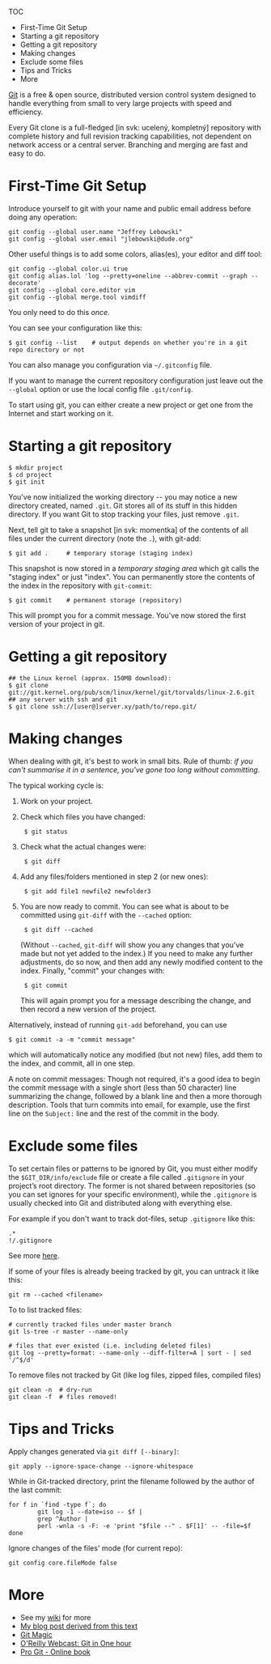 TOC

* First-Time Git Setup
* Starting a git repository
* Getting a git repository
* Making changes
* Exclude some files
* Tips and Tricks
* More

[Git](http://git-scm.com/) is a free & open source, distributed version control system designed to handle everything from small to very large projects with speed and efficiency.

Every Git clone is a full-fledged [in svk: ucelený, kompletný] repository with complete history and full revision tracking capabilities, not dependent on network access or a central server. Branching and merging are fast and easy to do.

First-Time Git Setup
====================

Introduce yourself to git with your name and public email address before doing any operation:

    git config --global user.name "Jeffrey Lebowski"
    git config --global user.email "jlebowski@dude.org"

Other useful things is to add some colors, alias(es), your editor and diff tool:

    git config --global color.ui true
    git config alias.lol 'log --pretty=oneline --abbrev-commit --graph --decorate'
    git config --global core.editor vim
    git config --global merge.tool vimdiff

You only need to do this *once*.

You can see your configuration like this:

    $ git config --list    # output depends on whether you're in a git repo directory or not

You can also manage you configuration via `~/.gitconfig` file.

If you want to manage the current repository configuration just leave out the `--global` option or use the local config file `.git/config`.

To start using git, you can either create a new project or get one from the Internet and start working on it.

Starting a git repository
=========================

    $ mkdir project
    $ cd project
    $ git init

You've now initialized the working directory -- you may notice a new directory created, named `.git`. Git stores all of its stuff in this hidden directory. If you want Git to stop tracking your files, just remove `.git`.

Next, tell git to take a snapshot [in svk: momentka] of the contents of all files under the current directory (note the `.`), with git-add:

    $ git add .     # temporary storage (staging index)

This snapshot is now stored in a *temporary staging area* which git calls the "staging index" or just "index". You can permanently store the contents of the index in the repository with `git-commit`:

    $ git commit    # permanent storage (repository)

This will prompt you for a commit message. You've now stored the first version of your project in git.

Getting a git repository
========================

    ## the Linux kernel (approx. 150MB download):
    $ git clone git://git.kernel.org/pub/scm/linux/kernel/git/torvalds/linux-2.6.git
    ## any server with ssh and git
    $ git clone ssh://[user@]server.xy/path/to/repo.git/

Making changes
==============

When dealing with git, it's best to work in small bits. Rule of thumb: *if you can't summarise it in a sentence, you've gone too long without committing*.

The typical working cycle is:

1. Work on your project.
2. Check which files you have changed:

        $ git status
        
3. Check what the actual changes were:

        $ git diff
        
4. Add any files/folders mentioned in step 2 (or new ones):
        
        $ git add file1 newfile2 newfolder3

5. You are now ready to commit. You can see what is about to be committed using `git-diff` with the `--cached` option:
        
        $ git diff --cached

    (Without `--cached`, `git-diff` will show you any changes that you've made but not yet added to the index.) If you need to make any further adjustments, do so now, and then add any newly modified content to the index. Finally, "commit" your changes with:

        $ git commit

    This will again prompt you for a message describing the change, and then record a new version of the project.

Alternatively, instead of running `git-add` beforehand, you can use

    $ git commit -a -m "commit message"

which will automatically notice any modified (but not new) files, add them to the index, and commit, all in one step.

A note on commit messages: Though not required, it's a good idea to begin the commit message with a single short (less than 50 character) line summarizing the change, followed by a blank line and then a more thorough description. Tools that turn commits into email, for example, use the first line on the `Subject:` line and the rest of the commit in the body.

Exclude some files
==================

To set certain files or patterns to be ignored by Git, you must either modify the `$GIT_DIR/info/exclude` file or create a file called `.gitignore` in your project’s root directory. The former is not shared between repositories (so you can set ignores for your specific environment), while the `.gitignore` is usually checked into Git and distributed along with everything else.

For example if you don't want to track dot-files, setup `.gitignore` like this:

    .*
    !/.gitignore

See more [here](http://github.com/guides/ignore-for-git).

If some of your files is already beeing tracked by git, you can untrack it like this:

    git rm --cached <filename>

To to list tracked files:

    # currently tracked files under master branch
    git ls-tree -r master --name-only
    
    # files that ever existed (i.e. including deleted files)
    git log --pretty=format: --name-only --diff-filter=A | sort - | sed '/^$/d'
    
To remove files not tracked by Git (like log files, zipped files, compiled files)

    git clean -n  # dry-run
    git clean -f  # files removed!

Tips and Tricks
===============

Apply changes generated via `git diff [--binary]`:

    git apply --ignore-space-change --ignore-whitespace

While in Git-tracked directory, print the filename followed by the author of the last commit:

    for f in `find -type f`; do
            git log -1 --date=iso -- $f |
            grep ^Author |
            perl -wnla -s -F: -e 'print "$file --" . $F[1]' -- -file=$f
    done

Ignore changes of the files' mode (for current repo):

    git config core.fileMode false

More
====

* See my [wiki](http://wiki.reisinge.net/Git) for more
* [My blog post derived from this text](http://jreisinger.blogspot.sk/2014/01/simple-source-code-management-with-git.html)
* [Git Magic](http://www-cs-students.stanford.edu/~blynn/gitmagic/)
* [O'Reilly Webcast: Git in One hour](http://www.youtube.com/watch?v=OFkgSjRnay4)
* [Pro Git - Online book](http://progit.org/book/)

